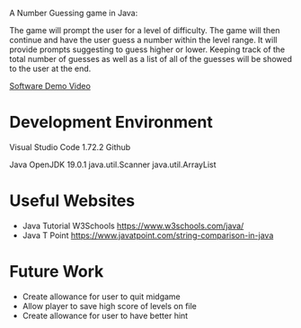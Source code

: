 A Number Guessing game in Java:

The game will prompt the user for a level of difficulty. The game will then continue and have the user
guess a number within the level range. It will provide prompts suggesting to guess higher or lower.
Keeping track of the total number of guesses as well as a list of all of the guesses will be showed
to the user at the end. 

[Software Demo Video](http://youtube.link.goes.here)

# Development Environment

Visual Studio Code 1.72.2
Github

Java OpenJDK 19.0.1
  java.util.Scanner
  java.util.ArrayList

# Useful Websites

* Java Tutorial W3Schools   https://www.w3schools.com/java/
* Java T Point              https://www.javatpoint.com/string-comparison-in-java

# Future Work

* Create allowance for user to quit midgame
* Allow player to save high score of levels on file
* Create allowance for user to have better hint
